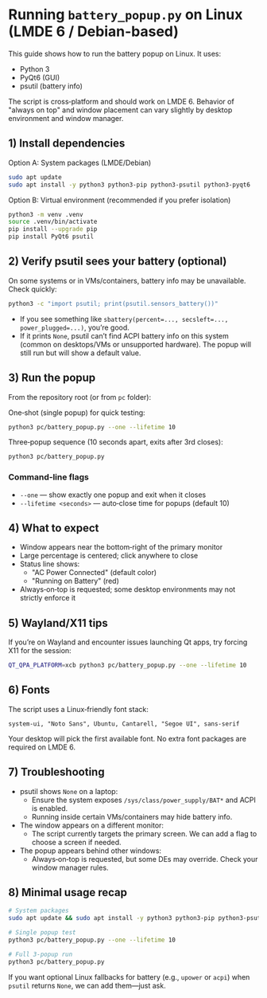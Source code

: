 # Running `battery_popup.py` on Linux (LMDE 6 / Debian-based)

This guide shows how to run the battery popup on Linux. It uses:
- Python 3
- PyQt6 (GUI)
- psutil (battery info)

The script is cross‑platform and should work on LMDE 6. Behavior of "always on top" and window placement can vary slightly by desktop environment and window manager.

## 1) Install dependencies

Option A: System packages (LMDE/Debian)

```bash
sudo apt update
sudo apt install -y python3 python3-pip python3-psutil python3-pyqt6
```

Option B: Virtual environment (recommended if you prefer isolation)

```bash
python3 -m venv .venv
source .venv/bin/activate
pip install --upgrade pip
pip install PyQt6 psutil
```

## 2) Verify psutil sees your battery (optional)

On some systems or in VMs/containers, battery info may be unavailable. Check quickly:

```bash
python3 -c "import psutil; print(psutil.sensors_battery())"
```

- If you see something like `sbattery(percent=..., secsleft=..., power_plugged=...)`, you’re good.
- If it prints `None`, psutil can’t find ACPI battery info on this system (common on desktops/VMs or unsupported hardware). The popup will still run but will show a default value.

## 3) Run the popup

From the repository root (or from `pc` folder):

One‑shot (single popup) for quick testing:

```bash
python3 pc/battery_popup.py --one --lifetime 10
```

Three‑popup sequence (10 seconds apart, exits after 3rd closes):

```bash
python3 pc/battery_popup.py
```

### Command‑line flags
- `--one` — show exactly one popup and exit when it closes
- `--lifetime <seconds>` — auto‑close time for popups (default 10)

## 4) What to expect
- Window appears near the bottom‑right of the primary monitor
- Large percentage is centered; click anywhere to close
- Status line shows:
  - "AC Power Connected" (default color)
  - "Running on Battery" (red)
- Always‑on‑top is requested; some desktop environments may not strictly enforce it

## 5) Wayland/X11 tips
If you’re on Wayland and encounter issues launching Qt apps, try forcing X11 for the session:

```bash
QT_QPA_PLATFORM=xcb python3 pc/battery_popup.py --one --lifetime 10
```

## 6) Fonts
The script uses a Linux‑friendly font stack:

```
system-ui, "Noto Sans", Ubuntu, Cantarell, "Segoe UI", sans-serif
```

Your desktop will pick the first available font. No extra font packages are required on LMDE 6.

## 7) Troubleshooting
- psutil shows `None` on a laptop:
  - Ensure the system exposes `/sys/class/power_supply/BAT*` and ACPI is enabled.
  - Running inside certain VMs/containers may hide battery info.
- The window appears on a different monitor:
  - The script currently targets the primary screen. We can add a flag to choose a screen if needed.
- The popup appears behind other windows:
  - Always‑on‑top is requested, but some DEs may override. Check your window manager rules.

## 8) Minimal usage recap

```bash
# System packages
sudo apt update && sudo apt install -y python3 python3-pip python3-psutil python3-pyqt6

# Single popup test
python3 pc/battery_popup.py --one --lifetime 10

# Full 3‑popup run
python3 pc/battery_popup.py
```

If you want optional Linux fallbacks for battery (e.g., `upower` or `acpi`) when `psutil` returns `None`, we can add them—just ask.

